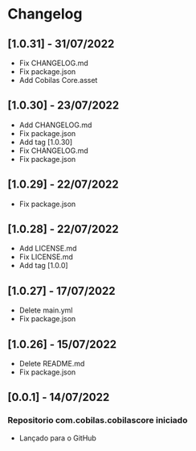 # Changelog
## [1.0.31] - 31/07/2022
- Fix CHANGELOG.md
- Fix package.json
- Add Cobilas Core.asset
## [1.0.30] - 23/07/2022
- Add CHANGELOG.md
- Fix package.json
- Add tag [1.0.30]
- Fix CHANGELOG.md
- Fix package.json
## [1.0.29] - 22/07/2022
- Fix package.json
## [1.0.28] - 22/07/2022
- Add LICENSE.md
- Fix LICENSE.md
- Add tag [1.0.0]
## [1.0.27] - 17/07/2022
- Delete main.yml
- Fix package.json
## [1.0.26] - 15/07/2022
- Delete README.md
- Fix package.json
## [0.0.1] - 14/07/2022
### Repositorio com.cobilas.cobilascore iniciado
- Lançado para o GitHub
